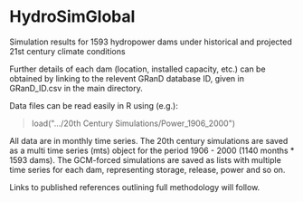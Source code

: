 # HydroSimGlobal
Simulation results for 1593 hydropower dams under historical and projected 21st century climate conditions

Further details of each dam (location, installed capacity, etc.) can be obtained by linking to the relevent GRanD database ID, given in GRanD_ID.csv in the main directory.

Data files can be read easily in R using (e.g.):

> load(".../20th Century Simulations/Power_1906_2000")

All data are in monthly time series. The 20th century simulations are saved as a multi time series (mts) object for the period 1906 - 2000 (1140 months * 1593 dams). The GCM-forced simulations are saved as lists with multiple time series for each dam, representing storage, release, power and so on.

Links to published references outlining full methodology will follow.
